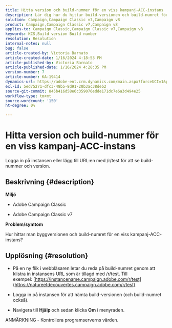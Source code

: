 ```yaml
---
title: Hitta version och build-nummer för en viss kampanj-ACC-instans
description: Lär dig hur du hittar build-versionen och build-numret för en kampanj-ACC-instans.
solution: Campaign,Campaign Classic v7,Campaign v8
product: Campaign,Campaign Classic v7,Campaign v8
applies-to: Campaign Classic,Campaign Classic v7,Campaign v8
keywords: KCS,Build version Build number
resolution: Resolution
internal-notes: null
bug: false
article-created-by: Victoria Barnato
article-created-date: 1/16/2024 4:18:53 PM
article-published-by: Victoria Barnato
article-published-date: 1/16/2024 4:28:35 PM
version-number: 7
article-number: KA-19414
dynamics-url: https://adobe-ent.crm.dynamics.com/main.aspx?forceUCI=1&pagetype=entityrecord&etn=knowledgearticle&id=02104def-8ab4-ee11-a569-6045bd006704
exl-id: 5ed75271-dfc3-48b5-8d91-20b3ac38deb2
source-git-commit: 845b416d58e6c359076edde171dc7e6a3d494e25
workflow-type: tm+mt
source-wordcount: '150'
ht-degree: 0%

---
```


# Hitta version och build-nummer för en viss kampanj-ACC-instans


Logga in på instansen eller lägg till URL:en med /r/test för att se build-nummer och version.

## Beskrivning {#description}


<b>Miljö</b>

- Adobe Campaign Classic

- Adobe Campaign Classic v7

<b>Problem/symtom</b>

Hur hittar man byggversionen och build-numret för en viss kampanj-ACC-instans?


## Upplösning {#resolution}


- På en ny flik i webbläsaren letar du reda på build-numret genom att klistra in instansens URL som är tillagd med /r/test. Till exempel: [https://instancename.campaign.adobe.com/r/test](https://natureetdecouvertes.campaign.adobe.com/r/test)

- Logga in på instansen för att hämta build-versionen (och build-numret också).

- Navigera till <b>Hjälp </b>och sedan klicka <b>Om</b> i menyraden.

ANMÄRKNING<b> </b>- Kontrollera programserverns värden.
